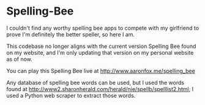 # Spelling-Bee
I couldn't find any worthy spelling bee apps to compete with my girlfriend to prove I'm definitely the better speller, so here I am.

This codebase no longer aligns with the current version Spelling Bee found on my website, and I'm only updating that version on my personal website as of now.

You can play this Spelling Bee live at http://www.aaronfox.me/spelling_bee

Any database of spelling bee words can be used, but I used the words found at http://www2.sharonherald.com/herald/nie/spellb/spelllist2.html; I used a Python web scraper to extract those words.
